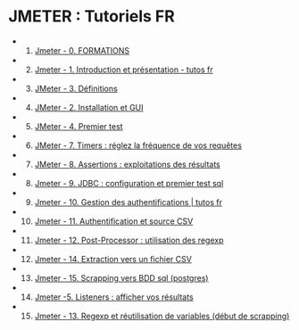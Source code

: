 # JMETER : Tutoriels FR


- 1. [Jmeter - 0. FORMATIONS](https://www.youtube.com/watch?v=NJvyU1lsMns)
- 2. [Jmeter - 1. Introduction et présentation - tutos fr](https://www.youtube.com/watch?v=kuJNDFlngB4)
- 3. [JMeter - 3. Définitions](https://www.youtube.com/watch?v=cKb5r9EJ7bo)
- 4. [JMeter - 2. Installation et GUI](https://www.youtube.com/watch?v=pBnOZ0n1y6U)
- 5. [JMeter - 4. Premier test](https://www.youtube.com/watch?v=tYmhssKu4oE)
- 6. [JMeter - 7. Timers : réglez la fréquence de vos requêtes](https://www.youtube.com/watch?v=s7lv91NQ6Yg)
- 7. [JMeter - 8. Assertions : exploitations des résultats](https://www.youtube.com/watch?v=M7VZujSEg0g)
- 8. [Jmeter - 9. JDBC : configuration et premier test sql](https://www.youtube.com/watch?v=wKfMD4SnKc4)
- 9. [Jmeter - 10. Gestion des authentifications | tutos fr](https://www.youtube.com/watch?v=Cy_doBfLVsw)
- 10. [Jmeter - 11. Authentification et source CSV](https://www.youtube.com/watch?v=I2vFJNtfuhQ)
- 11. [Jmeter - 12. Post-Processor : utilisation des regexp](https://www.youtube.com/watch?v=kKooX7ku5Rg)
- 12. [Jmeter - 14. Extraction vers un fichier CSV](https://www.youtube.com/watch?v=9WLqk09ZvEs)
- 13. [Jmeter - 15. Scrapping vers BDD sql (postgres)](https://www.youtube.com/watch?v=eQUYRwBWizc)
- 14. [Jmeter -5. Listeners : afficher vos résultats](https://www.youtube.com/watch?v=EUPBeKKqNrc)
- 15. [Jmeter - 13. Regexp et réutilisation de variables (début de scrapping)](https://www.youtube.com/watch?v=Xvpw4J274aI)

